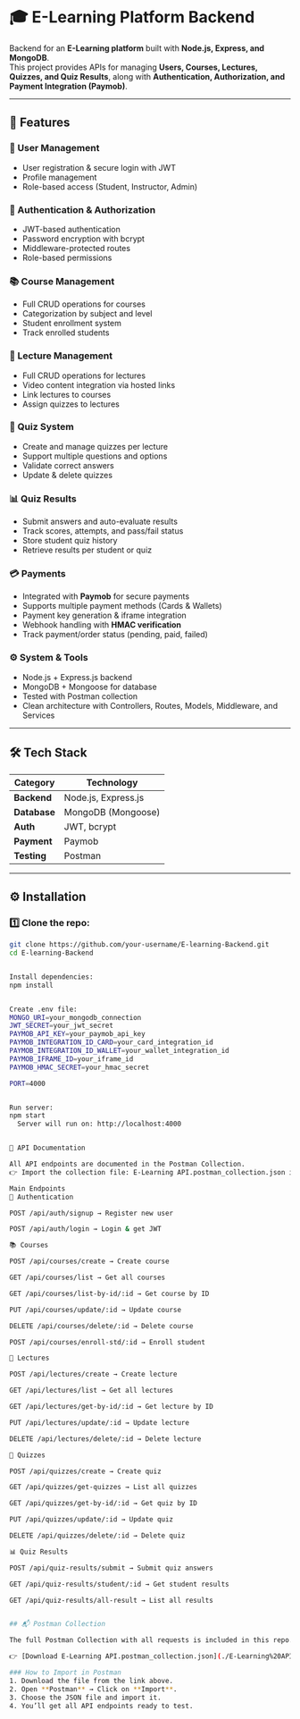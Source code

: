 # 🎓 E-Learning Platform Backend

Backend for an **E-Learning platform** built with **Node.js, Express, and MongoDB**.  
This project provides APIs for managing **Users, Courses, Lectures, Quizzes, and Quiz Results**, along with **Authentication, Authorization, and Payment Integration (Paymob)**.

---

## 🚀 Features

### 👤 User Management
- User registration & secure login with JWT  
- Profile management  
- Role-based access (Student, Instructor, Admin)

### 🔑 Authentication & Authorization
- JWT-based authentication  
- Password encryption with bcrypt  
- Middleware-protected routes  
- Role-based permissions  

### 📚 Course Management
- Full CRUD operations for courses  
- Categorization by subject and level  
- Student enrollment system  
- Track enrolled students  

### 🎥 Lecture Management
- Full CRUD operations for lectures  
- Video content integration via hosted links  
- Link lectures to courses  
- Assign quizzes to lectures  

### 📝 Quiz System
- Create and manage quizzes per lecture  
- Support multiple questions and options  
- Validate correct answers  
- Update & delete quizzes  

### 📊 Quiz Results
- Submit answers and auto-evaluate results  
- Track scores, attempts, and pass/fail status  
- Store student quiz history  
- Retrieve results per student or quiz  

### 💳 Payments
- Integrated with **Paymob** for secure payments  
- Supports multiple payment methods (Cards & Wallets)  
- Payment key generation & iframe integration  
- Webhook handling with **HMAC verification**  
- Track payment/order status (pending, paid, failed)  

### ⚙️ System & Tools
- Node.js + Express.js backend  
- MongoDB + Mongoose for database  
- Tested with Postman collection  
- Clean architecture with Controllers, Routes, Models, Middleware, and Services  

---

## 🛠️ Tech Stack

| Category | Technology |
|-----------|-------------|
| **Backend** | Node.js, Express.js |
| **Database** | MongoDB (Mongoose) |
| **Auth** | JWT, bcrypt |
| **Payment** | Paymob |
| **Testing** | Postman |

---

## ⚙️ Installation

### 1️⃣ Clone the repo:
```bash
git clone https://github.com/your-username/E-learning-Backend.git
cd E-learning-Backend


Install dependencies: 
npm install


Create .env file:
MONGO_URI=your_mongodb_connection
JWT_SECRET=your_jwt_secret
PAYMOB_API_KEY=your_paymob_api_key
PAYMOB_INTEGRATION_ID_CARD=your_card_integration_id
PAYMOB_INTEGRATION_ID_WALLET=your_wallet_integration_id
PAYMOB_IFRAME_ID=your_iframe_id
PAYMOB_HMAC_SECRET=your_hmac_secret

PORT=4000


Run server:
npm start
  Server will run on: http://localhost:4000


📌 API Documentation

All API endpoints are documented in the Postman Collection.
👉 Import the collection file: E-Learning API.postman_collection.json into Postman.

Main Endpoints
🔑 Authentication

POST /api/auth/signup → Register new user

POST /api/auth/login → Login & get JWT

📚 Courses

POST /api/courses/create → Create course

GET /api/courses/list → Get all courses

GET /api/courses/list-by-id/:id → Get course by ID

PUT /api/courses/update/:id → Update course

DELETE /api/courses/delete/:id → Delete course

POST /api/courses/enroll-std/:id → Enroll student

🎥 Lectures

POST /api/lectures/create → Create lecture

GET /api/lectures/list → Get all lectures

GET /api/lectures/get-by-id/:id → Get lecture by ID

PUT /api/lectures/update/:id → Update lecture

DELETE /api/lectures/delete/:id → Delete lecture

📝 Quizzes

POST /api/quizzes/create → Create quiz

GET /api/quizzes/get-quizzes → List all quizzes

GET /api/quizzes/get-by-id/:id → Get quiz by ID

PUT /api/quizzes/update/:id → Update quiz

DELETE /api/quizzes/delete/:id → Delete quiz

📊 Quiz Results

POST /api/quiz-results/submit → Submit quiz answers

GET /api/quiz-results/student/:id → Get student results

GET /api/quiz-results/all-result → List all results


## 📬 Postman Collection

The full Postman Collection with all requests is included in this repo.

👉 [Download E-Learning API.postman_collection.json](./E-Learning%20API.postman_collection.json)

### How to Import in Postman
1. Download the file from the link above.
2. Open **Postman** → Click on **Import**.
3. Choose the JSON file and import it.
4. You’ll get all API endpoints ready to test. 
